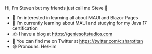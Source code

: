 Hi, I'm Steven but my friends just call me Steve 👋

- 👀 I’m interested in learning all about MAUI and Blazor Pages
- 🌱 I’m currently learning about MAUI and studying for my Java 17 certification
- ✍️ I have a blog at https://geniesoftstudios.com
- 🐤 You can find me on Twitter at https://twitter.com/csharptitan
- 😄 Pronouns: He/Him

